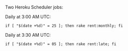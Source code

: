 Two Heroku Scheduler jobs:

Daily at 3:00 AM UTC:

```
if [ "$(date +%d)" = 25 ]; then rake rent:monthly; fi
```

Daily at 3:30 AM UTC:

```
if [ "$(date +%d)" = 05 ]; then rake rent:late; fi
```
